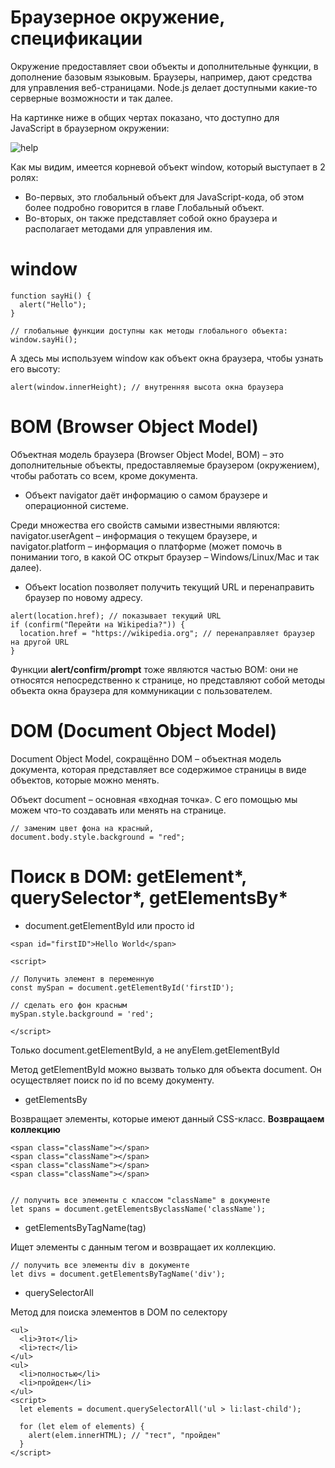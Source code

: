 # Браузерное окружение, спецификации

Окружение предоставляет свои объекты и дополнительные функции, в дополнение базовым языковым. Браузеры, например, дают средства для управления веб-страницами. Node.js делает доступными какие-то серверные возможности и так далее.

На картинке ниже в общих чертах показано, что доступно для JavaScript в браузерном окружении:

![help](https://learn.javascript.ru/article/browser-environment/windowObjects.svg)

Как мы видим, имеется корневой объект window, который выступает в 2 ролях:

- Во-первых, это глобальный объект для JavaScript-кода, об этом более подробно говорится в главе Глобальный объект.
- Во-вторых, он также представляет собой окно браузера и располагает методами для управления им.

# window 

```
function sayHi() {
  alert("Hello");
}

// глобальные функции доступны как методы глобального объекта:
window.sayHi();

```

А здесь мы используем window как объект окна браузера, чтобы узнать его высоту:

```
alert(window.innerHeight); // внутренняя высота окна браузера

```

# BOM (Browser Object Model)

Объектная модель браузера (Browser Object Model, BOM) – это дополнительные объекты, предоставляемые браузером (окружением), чтобы работать со всем, кроме документа.

- Объект navigator даёт информацию о самом браузере и операционной системе. 

Среди множества его свойств самыми известными являются: navigator.userAgent – информация о текущем браузере, и navigator.platform – информация о платформе (может помочь в понимании того, в какой ОС открыт браузер – Windows/Linux/Mac и так далее).

- Объект location позволяет получить текущий URL и перенаправить браузер по новому адресу.


```
alert(location.href); // показывает текущий URL
if (confirm("Перейти на Wikipedia?")) {
  location.href = "https://wikipedia.org"; // перенаправляет браузер на другой URL
}

```

Функции **alert/confirm/prompt** тоже являются частью BOM: они не относятся непосредственно к странице, но представляют собой методы объекта окна браузера для коммуникации с пользователем.

# DOM (Document Object Model)

Document Object Model, сокращённо DOM – объектная модель документа, которая представляет все содержимое страницы в виде объектов, которые можно менять.

Объект document – основная «входная точка». С его помощью мы можем что-то создавать или менять на странице.

```
// заменим цвет фона на красный,
document.body.style.background = "red";

```

# Поиск в DOM: getElement*, querySelector*, getElementsBy*

- document.getElementById или просто id

```
<span id="firstID">Hello World</span>

<script>

// Получить элемент в переменную
const mySpan = document.getElementById('firstID');

// сделать его фон красным
mySpan.style.background = 'red';

</script>

```
Только document.getElementById, а не anyElem.getElementById

Метод getElementById можно вызвать только для объекта document. Он осуществляет поиск по id по всему документу.

- getElementsBy

Возвращает элементы, которые имеют данный CSS-класс. **Возвращаем коллекцию**

```
<span class="className"></span>
<span class="className"></span>
<span class="className"></span>
<span class="className"></span>


// получить все элементы c классом "className" в документе
let spans = document.getElementsByclassName('className');

```
- getElementsByTagName(tag)

Ищет элементы с данным тегом и возвращает их коллекцию.

```
// получить все элементы div в документе
let divs = document.getElementsByTagName('div');

```


- querySelectorAll

Метод для поиска элементов в DOM по селектору


```
<ul>
  <li>Этот</li>
  <li>тест</li>
</ul>
<ul>
  <li>полностью</li>
  <li>пройден</li>
</ul>
<script>
  let elements = document.querySelectorAll('ul > li:last-child');

  for (let elem of elements) {
    alert(elem.innerHTML); // "тест", "пройден"
  }
</script>

```








